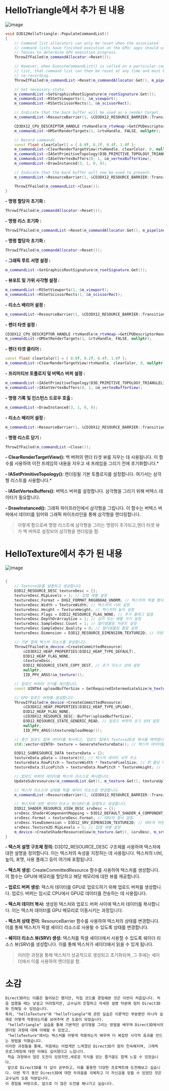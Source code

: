 #  HelloTriangle에서 추가 된 내용
![image](https://github.com/wonder21c/computer-graphic/assets/50861700/7cbd344d-f240-48d7-924f-af70fa5400ff)

```cpp
void D3D12HelloTriangle::PopulateCommandList()
{
    // Command list allocators can only be reset when the associated 
    // command lists have finished execution on the GPU; apps should use 
    // fences to determine GPU execution progress.
    ThrowIfFailed(m_commandAllocator->Reset());

    // However, when ExecuteCommandList() is called on a particular command 
    // list, that command list can then be reset at any time and must be before 
    // re-recording.
    ThrowIfFailed(m_commandList->Reset(m_commandAllocator.Get(), m_pipelineState.Get()));

    // Set necessary state.
    m_commandList->SetGraphicsRootSignature(m_rootSignature.Get());
    m_commandList->RSSetViewports(1, &m_viewport);
    m_commandList->RSSetScissorRects(1, &m_scissorRect);

    // Indicate that the back buffer will be used as a render target.
    m_commandList->ResourceBarrier(1, &CD3DX12_RESOURCE_BARRIER::Transition(m_renderTargets[m_frameIndex].Get(), D3D12_RESOURCE_STATE_PRESENT, D3D12_RESOURCE_STATE_RENDER_TARGET));

    CD3DX12_CPU_DESCRIPTOR_HANDLE rtvHandle(m_rtvHeap->GetCPUDescriptorHandleForHeapStart(), m_frameIndex, m_rtvDescriptorSize);
    m_commandList->OMSetRenderTargets(1, &rtvHandle, FALSE, nullptr);

    // Record commands.
    const float clearColor[] = { 0.0f, 0.2f, 0.4f, 1.0f };
    m_commandList->ClearRenderTargetView(rtvHandle, clearColor, 0, nullptr);
    m_commandList->IASetPrimitiveTopology(D3D_PRIMITIVE_TOPOLOGY_TRIANGLELIST);
    m_commandList->IASetVertexBuffers(0, 1, &m_vertexBufferView);
    m_commandList->DrawInstanced(3, 1, 0, 0);

    // Indicate that the back buffer will now be used to present.
    m_commandList->ResourceBarrier(1, &CD3DX12_RESOURCE_BARRIER::Transition(m_renderTargets[m_frameIndex].Get(), D3D12_RESOURCE_STATE_RENDER_TARGET, D3D12_RESOURCE_STATE_PRESENT));

    ThrowIfFailed(m_commandList->Close());
}

```



**- 명령 할당자 초기화 :**
```cpp
ThrowIfFailed(m_commandAllocator->Reset());
```

**- 명령 리스 초기화 :**
```cpp
ThrowIfFailed(m_commandList->Reset(m_commandAllocator.Get(), m_pipelineState.Get()));

```

**- 명령 할당자 초기화 :**
```cpp
ThrowIfFailed(m_commandAllocator->Reset());
```

**- 그래픽 루트 서명 설정 :**
```cpp
m_commandList->SetGraphicsRootSignature(m_rootSignature.Get());
```

**- 뷰포트 및 가위 사각형 설정 :**
```cpp
m_commandList->RSSetViewports(1, &m_viewport);
m_commandList->RSSetScissorRects(1, &m_scissorRect);
```
**- 리소스 배리어 설정 :**
```cpp
m_commandList->ResourceBarrier(1, &CD3DX12_RESOURCE_BARRIER::Transition(m_renderTargets[m_frameIndex].Get(), D3D12_RESOURCE_STATE_PRESENT, D3D12_RESOURCE_STATE_RENDER_TARGET));
```
**- 렌더 타겟 설정 :**
```cpp
CD3DX12_CPU_DESCRIPTOR_HANDLE rtvHandle(m_rtvHeap->GetCPUDescriptorHandleForHeapStart(), m_frameIndex, m_rtvDescriptorSize);
m_commandList->OMSetRenderTargets(1, &rtvHandle, FALSE, nullptr);
```
**- 렌더 타겟 클리어 :**
```cpp
const float clearColor[] = { 0.0f, 0.2f, 0.4f, 1.0f };
m_commandList->ClearRenderTargetView(rtvHandle, clearColor, 0, nullptr);
```
**- 프리미티브 토폴로지 및 버텍스 버퍼 설정 :**
```cpp
m_commandList->IASetPrimitiveTopology(D3D_PRIMITIVE_TOPOLOGY_TRIANGLELIST);
m_commandList->IASetVertexBuffers(0, 1, &m_vertexBufferView);
```
**- 명령 기록 및 인스턴스 드로우 호출 :**
```cpp
m_commandList->DrawInstanced(3, 1, 0, 0);
```

**- 리소스 배리어 설정 :**
```cpp
m_commandList->ResourceBarrier(1, &CD3DX12_RESOURCE_BARRIER::Transition(m_renderTargets[m_frameIndex].Get(), D3D12_RESOURCE_STATE_RENDER_TARGET, D3D12_RESOURCE_STATE_PRESENT));
```

**- 명령 리스트 닫기 :**
```cpp
ThrowIfFailed(m_commandList->Close());
```
**- ClearRenderTargetView():** 백 버퍼의 렌더 타겟 뷰를 지우는 데 사용됩니다. 이 함수를 사용하여 이전 프레임의 내용을 지우고 새 프레임을 그리기 전에 초기화합니다.*

**- IASetPrimitiveTopology():** 렌더링될 기본 토폴로지를 설정합니다. 여기서는 삼각형 리스트를 사용합니다.*

**- IASetVertexBuffers():** 버텍스 버퍼를 설정합니다. 삼각형을 그리기 위해 버텍스 데이터가 필요합니다.

**- DrawInstanced():** 그래픽 파이프라인에서 삼각형을 그립니다. 이 함수는 버텍스 버퍼에서 데이터를 읽어와 그래픽 파이프라인을 통해 삼각형을 렌더링합니다.

> 이렇게 함으로써 명령 리스트에 삼각형을 그리는 명령이 추가되고,렌더 타겟 뷰가 백 버퍼로 설정되어 삼각형을 렌더링을 함.

# HelloTexture에서 추가 된 내용
![image](https://github.com/wonder21c/computer-graphic/assets/50861700/c204602a-9524-4dfa-82f7-14334563c01f)

```cpp

{
    // Texture2D를 설명하고 생성합니다.
    D3D12_RESOURCE_DESC textureDesc = {};
    textureDesc.MipLevels = 1; // 밉맵 레벨 설정
    textureDesc.Format = DXGI_FORMAT_R8G8B8A8_UNORM; // 텍스처의 픽셀 형식 설정
    textureDesc.Width = TextureWidth; // 텍스처의 너비 설정
    textureDesc.Height = TextureHeight; // 텍스처의 높이 설정
    textureDesc.Flags = D3D12_RESOURCE_FLAG_NONE; // 추가 플래그 없음
    textureDesc.DepthOrArraySize = 1; // 깊이 또는 배열 크기 설정
    textureDesc.SampleDesc.Count = 1; // 멀티샘플링 카운트 설정
    textureDesc.SampleDesc.Quality = 0; // 멀티샘플링 품질 설정
    textureDesc.Dimension = D3D12_RESOURCE_DIMENSION_TEXTURE2D; // 자원의 차원 설정

    // 기본 힙에 텍스처 리소스를 생성합니다.
    ThrowIfFailed(m_device->CreateCommittedResource(
        &CD3DX12_HEAP_PROPERTIES(D3D12_HEAP_TYPE_DEFAULT),
        D3D12_HEAP_FLAG_NONE,
        &textureDesc,
        D3D12_RESOURCE_STATE_COPY_DEST, // 초기 리소스 상태 설정
        nullptr,
        IID_PPV_ARGS(&m_texture)));

    // 업로드 버퍼의 크기를 계산합니다.
    const UINT64 uploadBufferSize = GetRequiredIntermediateSize(m_texture.Get(), 0, 1);

    // GPU 업로드 버퍼를 생성합니다.
    ThrowIfFailed(m_device->CreateCommittedResource(
        &CD3DX12_HEAP_PROPERTIES(D3D12_HEAP_TYPE_UPLOAD),
        D3D12_HEAP_FLAG_NONE,
        &CD3DX12_RESOURCE_DESC::Buffer(uploadBufferSize),
        D3D12_RESOURCE_STATE_GENERIC_READ, // 업로드 버퍼의 초기 상태 설정
        nullptr,
        IID_PPV_ARGS(&textureUploadHeap)));

    // 중간 업로드 힙에 데이터를 복사하고, 업로드 힙에서 Texture2D로 복사를 예약합니다.
    std::vector<UINT8> texture = GenerateTextureData(); // 텍스처 데이터를 생성합니다.

    D3D12_SUBRESOURCE_DATA textureData = {};
    textureData.pData = &texture[0]; // 텍스처 데이터 시작 주소
    textureData.RowPitch = TextureWidth * TexturePixelSize; // 한 줄당 데이터 크기
    textureData.SlicePitch = textureData.RowPitch * TextureHeight; // 한 슬라이스당 데이터 크기

    // 업로드 버퍼의 데이터를 텍스처 리소스로 복사합니다.
    UpdateSubresources(m_commandList.Get(), m_texture.Get(), textureUploadHeap.Get(), 0, 0, 1, &textureData);

    // 텍스처 리소스의 상태를 픽셀 셰이더 리소스로 변경합니다.
    m_commandList->ResourceBarrier(1, &CD3DX12_RESOURCE_BARRIER::Transition(m_texture.Get(), D3D12_RESOURCE_STATE_COPY_DEST, D3D12_RESOURCE_STATE_PIXEL_SHADER_RESOURCE));

    // 텍스처에 대한 셰이더 리소스 뷰(SRV)를 설명하고 생성합니다.
    D3D12_SHADER_RESOURCE_VIEW_DESC srvDesc = {};
    srvDesc.Shader4ComponentMapping = D3D12_DEFAULT_SHADER_4_COMPONENT_MAPPING; // 셰이더 구성 요소 매핑 설정
    srvDesc.Format = textureDesc.Format; // SRV의 형식 설정
    srvDesc.ViewDimension = D3D12_SRV_DIMENSION_TEXTURE2D; // SRV의 차원 설정
    srvDesc.Texture2D.MipLevels = 1; // 밉맵 레벨 설정
    m_device->CreateShaderResourceView(m_texture.Get(), &srvDesc, m_srvHeap->GetCPUDescriptorHandleForHeapStart()); // SRV를 생성합니다.
}


```

**- 텍스처 설명 구조체 정의:** D3D12_RESOURCE_DESC   구조체를 사용하여 텍스처에 대한 설명을 정의합니다. 이는 텍스처의 속성을 지정하는 데 사용됩니다. 텍스처의 너비, 높이, 포맷, 사용 플래그 등이 여기에 포함됩니다.

**- 텍스처 생성:** CreateCommittedResource 함수를 사용하여 텍스처를 생성합니다. 이 함수는 GPU에 메모리를 할당하고 해당 메모리에 대한 뷰를 제공합니다.

**- 업로드 버퍼 생성:** 텍스처 데이터를 GPU로 업로드하기 위해 업로드 버퍼를 생성합니다. 업로드 버퍼는 임시로 CPU에서 GPU로 데이터를 전송하는 데 사용됩니다.

**- 텍스처 데이터 복사:** 생성된 텍스처와 업로드 버퍼 사이에 텍스처 데이터를 복사합니다. 이는 텍스처 데이터를 GPU 메모리로 이동시키는 과정입니다.

**- 텍스처 상태 전이:** ResourceBarrier 함수를 사용하여 텍스처의 상태를 변경합니다. 이를 통해 텍스처가 픽셀 셰이더 리소스로 사용될 수 있도록 상태를 변경합니다.

**- 쉐이더 리소스 뷰(SRV) 생성:** 텍스처를 픽셀 셰이더에서 사용할 수 있도록 쉐이더 리소스 뷰(SRV)를 생성합니다. 이를 통해 텍스처가 셰이더에서 읽을 수 있게 됩니다.

> 이러한 과정을 통해 텍스처가 성공적으로 생성되고 초기화되며, 그 후에는 셰이더에서 이를 사용하여 렌더링을 함.

# 소감
```
Direct3D라는 이름은 들어보긴 했지만, 직접 코드를 경험해본 것은 이번이 처음입니다. 처음 접했을 때는 낯설고 어려웠지만, 교수님의 친절하고 자세한 설명 덕분에 점차 Direct3D와 친해질 수 있었습니다.
특히, "helloTexture"와 "helloTriangle"에 관한 실습은 이론적인 부분뿐만 아니라 실제로 어떻게 적용되는지를 보여주며 큰 도움이 되었습니다.
 "helloTriangle" 실습을 통해 기본적인 삼각형을 그리는 방법을 배우며 Direct3D에서의 렌더링 과정에 대해 이해할 수 있었고,
 "helloTexture"에서는 텍스처를 어떻게 적용하는지 배우며 더 복잡한 시각적 효과를 만드는 방법을 익혔습니다.
이러한 과정들을 통해, 처음에는 어렵게만 느껴졌던 Direct3D가 점차 친숙해지며, 그래픽 프로그래밍에 대한 이해도 깊어졌다고 느낍니다.
 학습 과정에서 많은 도전이 있었지만,새로운 지식을 얻는 즐거움도 함께 느낄 수 있었습니다.
 앞으로 Direct3D를 더 깊이 공부하고, 이를 활용한 다양한 프로젝트에 도전해보고 싶습니다. 이번 학기 동안 Direct3D에 대한 두려움을 극복하고 더 자신감을 얻을 수 있었던 것은 교수님의 도움 덕분입니다.
이 경험을 바탕으로, 앞으로 더 많은 도전을 해나가고 싶습니다. 

```
